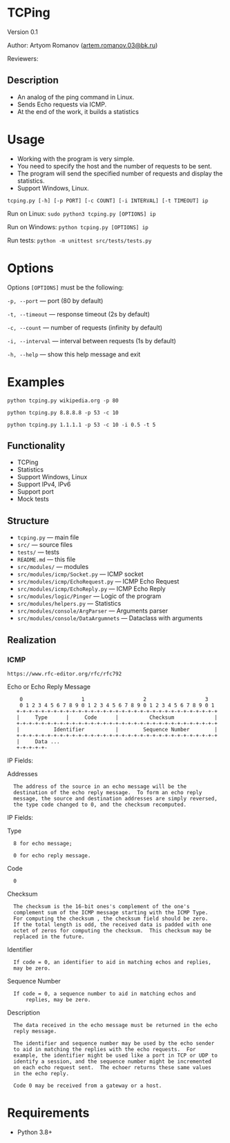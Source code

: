 # TCPing

Version 0.1

Author: Artyom Romanov (artem.romanov.03@bk.ru)

Reviewers:

## Description
 - An analog of the ping command in Linux. 
 - Sends Echo requests via ICMP. 
 - At the end of the work, it builds a statistics


# Usage
- Working with the program is very simple. 
- You need to specify the host and the number of requests to be sent. 
- The program will send the specified number of requests and display the statistics.
- Support Windows, Linux.

`tcping.py [-h] [-p PORT] [-c COUNT] [-i INTERVAL] [-t TIMEOUT] ip`

Run on Linux:
`sudo python3 tcping.py [OPTIONS] ip`

Run on Windows:
`python tcping.py [OPTIONS] ip`


Run tests:
`python -m unittest src/tests/tests.py`

# Options
Options `[OPTIONS]` must be the following:

`-p, --port` — port (80 by default)

`-t, --timeout` — response timeout (2s by default)

`-c, --count` — number of requests (infinity by default)

`-i, --interval` — interval between requests (1s by default)

`-h, --help` — show this help message and exit

# Examples
`python tcping.py wikipedia.org -p 80`

`python tcping.py 8.8.8.8 -p 53 -c 10`

`python tcping.py 1.1.1.1 -p 53 -c 10 -i 0.5 -t 5`

## Functionality
- TCPing
- Statistics
- Support Windows, Linux
- Support IPv4, IPv6
- Support port
- Mock tests

## Structure
- `tcping.py` — main file
- `src/` — source files
- `tests/` — tests
- `README.md` — this file
- `src/modules/` — modules
- `src/modules/icmp/Socket.py` — ICMP socket
- `src/modules/icmp/EchoRequest.py` — ICMP Echo Request
- `src/modules/icmp/EchoReply.py` — ICMP Echo Reply
- `src/modules/logic/Pinger` — Logic of the program
- `src/modules/helpers.py` — Statistics
- `src/modules/console/ArgParser` — Arguments parser
- `src/modules/console/DataArgumnets` — Dataclass with arguments

## Realization
### ICMP
`https://www.rfc-editor.org/rfc/rfc792`

Echo or Echo Reply Message
```
    0                   1                   2                   3
    0 1 2 3 4 5 6 7 8 9 0 1 2 3 4 5 6 7 8 9 0 1 2 3 4 5 6 7 8 9 0 1
   +-+-+-+-+-+-+-+-+-+-+-+-+-+-+-+-+-+-+-+-+-+-+-+-+-+-+-+-+-+-+-+-+
   |     Type      |     Code      |          Checksum             |
   +-+-+-+-+-+-+-+-+-+-+-+-+-+-+-+-+-+-+-+-+-+-+-+-+-+-+-+-+-+-+-+-+
   |           Identifier          |        Sequence Number        |
   +-+-+-+-+-+-+-+-+-+-+-+-+-+-+-+-+-+-+-+-+-+-+-+-+-+-+-+-+-+-+-+-+
   |     Data ...
   +-+-+-+-+-
```
   IP Fields:

   Addresses

      The address of the source in an echo message will be the
      destination of the echo reply message.  To form an echo reply
      message, the source and destination addresses are simply reversed,
      the type code changed to 0, and the checksum recomputed.

   IP Fields:

   Type

      8 for echo message;

      0 for echo reply message.

   Code

      0

   Checksum

      The checksum is the 16-bit ones's complement of the one's
      complement sum of the ICMP message starting with the ICMP Type.
      For computing the checksum , the checksum field should be zero.
      If the total length is odd, the received data is padded with one
      octet of zeros for computing the checksum.  This checksum may be
      replaced in the future.

   Identifier

      If code = 0, an identifier to aid in matching echos and replies,
      may be zero.
    
   Sequence Number

      If code = 0, a sequence number to aid in matching echos and
          replies, may be zero.

   Description

      The data received in the echo message must be returned in the echo
      reply message.

      The identifier and sequence number may be used by the echo sender
      to aid in matching the replies with the echo requests.  For
      example, the identifier might be used like a port in TCP or UDP to
      identify a session, and the sequence number might be incremented
      on each echo request sent.  The echoer returns these same values
      in the echo reply.

      Code 0 may be received from a gateway or a host.

# Requirements
- Python 3.8+
